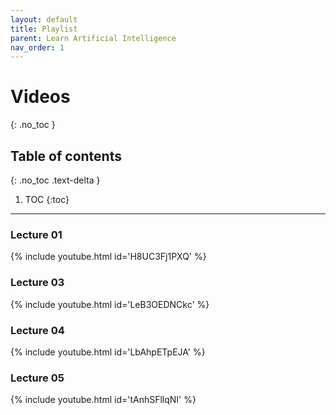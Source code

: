 ```yaml
---
layout: default
title: Playlist
parent: Learn Artificial Intelligence
nav_order: 1
---
```

# Videos
{: .no_toc }

## Table of contents
{: .no_toc .text-delta }

1. TOC
{:toc}

---
### Lecture 01
{% include youtube.html id='H8UC3Fj1PXQ' %}

### Lecture 03
{% include youtube.html id='LeB3OEDNCkc' %}

### Lecture 04
{% include youtube.html id='LbAhpETpEJA' %}

### Lecture 05
{% include youtube.html id='tAnhSFllqNI' %}

